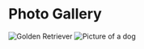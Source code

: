 # Photo Gallery

![Golden Retriever](http://www.wikihow.com/images/6/64/Stop-a-Dog-from-Jumping-Step-6-Version-2.jpg)
![Picture of a dog](https://images.wagwalkingweb.com/media/articles/dog/fluid-therapy/fluid-therapy.jpg)
